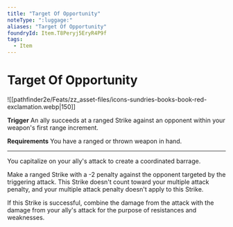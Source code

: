 ```yaml
---
title: "Target Of Opportunity"
noteType: ":luggage:"
aliases: "Target Of Opportunity"
foundryId: Item.T8Peryj5EryR4P9f
tags:
  - Item
---
```


# Target Of Opportunity
![[pathfinder2e/Feats/zz_asset-files/icons-sundries-books-book-red-exclamation.webp|150]]

**Trigger** An ally succeeds at a ranged Strike against an opponent within your weapon's first range increment.

**Requirements** You have a ranged or thrown weapon in hand.

* * *

You capitalize on your ally's attack to create a coordinated barrage.

Make a ranged Strike with a -2 penalty against the opponent targeted by the triggering attack. This Strike doesn't count toward your multiple attack penalty, and your multiple attack penalty doesn't apply to this Strike.

If this Strike is successful, combine the damage from the attack with the damage from your ally's attack for the purpose of resistances and weaknesses.
